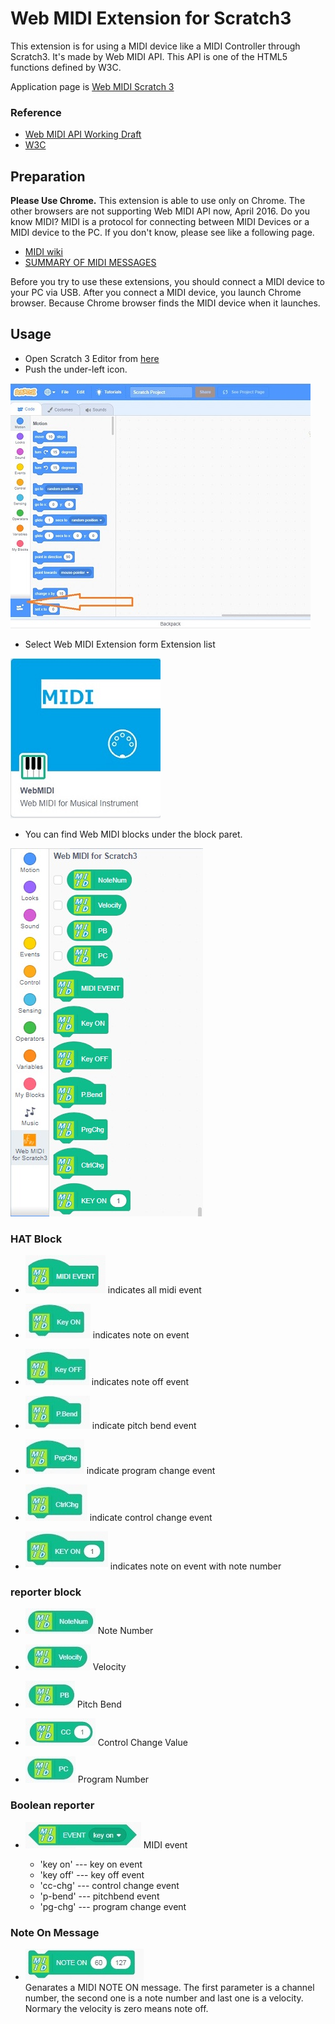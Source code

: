 # Web MIDI Extension for Scratch3
    
  
This extension is for using a MIDI device like a MIDI Controller through Scratch3. It's made by Web MIDI API. This API is one of the HTML5 functions defined by W3C.  
  
  
Application page is [Web MIDI Scratch 3](https://UchiwaFuujinn.github.io/scratch3webmidi/)  
  
  
### Reference
- [Web MIDI API Working Draft](http://www.w3.org/TR/webmidi/)
- [W3C](http://www.w3.org/)  
  
## Preparation

__Please Use Chrome.__ This extension is able to use only on Chrome. The other browsers are not supporting Web MIDI API now, April 2016. 
Do you know MIDI? MIDI is a protocol for connecting between MIDI Devices or a MIDI device to the PC. If you don't know, please see like a following page.


- [MIDI wiki](https://en.wikipedia.org/wiki/MIDI)
- [SUMMARY OF MIDI MESSAGES](https://www.midi.org/specifications)


Before you try to use these extensions, you should connect a MIDI device to your PC via USB. After you connect a MIDI device, you launch Chrome browser. Because Chrome browser finds the MIDI device when it launches. 

## Usage

- Open Scratch 3 Editor from [here](https://UchiwaFuujinn.github.io/scratch3webmidi/)
- Push the under-left icon.

![alt](pict/webmidi003.jpg)

- Select Web MIDI Extension form Extension list

![alt](pict/webmidi001.jpg)

- You can find Web MIDI blocks under the block paret.

![alt](pict/webmidi002.jpg)

### HAT Block

- ![alt](pict/hat01.jpg)
indicates all midi event

- ![alt](pict/hat02.jpg)
indicates note on event

- ![alt](pict/hat03.jpg)
indicates note off event

- ![alt](pict/hat04.jpg)
indicate pitch bend event

- ![alt](pict/hat05.jpg)
indicate program change event

- ![alt](pict/hat06.jpg)
indicate control change event

- ![alt](pict/hat07.jpg)
indicates note on event with note number

### reporter block

- ![alt](pict/rep01.jpg) Note Number

- ![alt](pict/rep02.jpg) Velocity

- ![alt](pict/rep03.jpg) Pitch Bend

- ![alt](pict/rep04.jpg) Control Change Value

- ![alt](pict/rep05.jpg) Program Number

### Boolean reporter

- ![alt](pict/event.jpg) MIDI event

  - 'key on' --- key on event
  - 'key off' --- key off event
  - 'cc-chg' --- control change event
  - 'p-bend' --- pitchbend event
  - 'pg-chg' --- program change event

### Note On Message

- ![alt](pict/message.jpg)<br>
Genarates a MIDI NOTE ON message. The first parameter is a channel number, the second one is a note number and last one is a velocity. Normary the velocity is zero means note off. 




